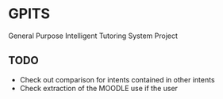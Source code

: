 # GPITS
General Purpose Intelligent Tutoring System Project

## TODO
* Check out comparison for intents contained in other intents
* Check extraction of the MOODLE use if the user
